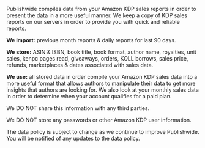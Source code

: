 Publishwide compiles data from your Amazon KDP sales reports in order to present the data in a more useful manner. We keep a copy of KDP sales reports on our servers in order to provide you with quick and reliable reports.

**We import:** previous month reports & daily reports for last 90 days.

**We store:** ASIN & ISBN, book title, book format, author name, royalties, unit sales, kenpc pages read, giveaways, orders, KOLL borrows, sales price, refunds, marketplaces & dates associated with sales data.

**We use:** all stored data in order compile your Amazon KDP sales data into a more useful format that allows authors to manipulate their data to get more insights that authors are looking for. We also look at your monthly sales data in order to determine when your account qualifies for a paid plan.

We DO NOT share this information with any third parties.

We DO NOT store any passwords or other Amazon KDP user information.

The data policy is subject to change as we continue to improve Publishwide. You will be notified of any updates to the data policy.
